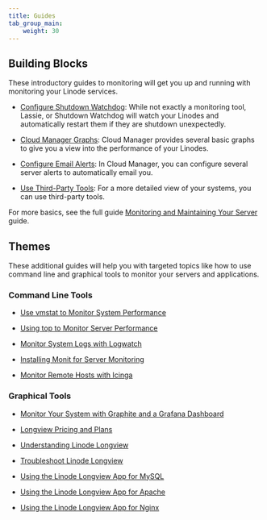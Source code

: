 ```yaml
---
title: Guides
tab_group_main:
    weight: 30
---
```


## Building Blocks

These introductory guides to monitoring will get you up and running with monitoring your Linode services.

- [Configure Shutdown Watchdog](/docs/products/tools/monitoring/guides/monitoring-configure-watchdog): While not exactly a monitoring tool, Lassie, or Shutdown Watchdog will watch your Linodes and automatically restart them if they are shutdown unexpectedly.

- [Cloud Manager Graphs](/docs/products/tools/monitoring/guides/monitoring-cloud-graphs): Cloud Manager provides several basic graphs to give you a view into the performance of your Linodes.

- [Configure Email Alerts](/docs/products/tools/monitoring/guides/monitoring-email-alerts): In Cloud Manager, you can configure several server alerts to automatically email you.

- [Use Third-Party Tools](/docs/products/tools/monitoring/guides/monitoring-third-party-tools): For a more detailed view of your systems, you can use third-party tools.

For more basics, see the full guide [Monitoring and Maintaining Your Server](/docs/uptime/monitoring/monitoring-and-maintaining-your-server/) guide.

## Themes

These additional guides will help you with targeted topics like how to use command line and graphical tools to monitor your servers and applications.

### Command Line Tools

- [Use vmstat to Monitor System Performance](/docs/uptime/monitoring/use-vmstat-to-monitor-system-performance/)

- [Using top to Monitor Server Performance](/docs/uptime/monitoring/top-htop-iotop/)

- [Monitor System Logs with Logwatch](/docs/uptime/monitoring/monitor-systems-logwatch/)

- [Installing Monit for Server Monitoring](/docs/uptime/monitoring/monitoring-servers-with-monit/)

- [Monitor Remote Hosts with Icinga](/docs/uptime/monitoring/monitor-remote-hosts-with-icinga/)

### Graphical Tools

- [Monitor Your System with Graphite and a Grafana Dashboard](/docs/uptime/monitoring/install-graphite-and-grafana/)

- [Longview Pricing and Plans](/docs/platform/longview/pricing/)

- [Understanding Linode Longview](/docs/platform/longview/what-is-longview/)

- [Troubleshoot Linode Longview](/docs/platform/longview/troubleshooting-linode-longview/)

- [Using the Linode Longview App for MySQL](/docs/platform/longview/what-is-the-linode-longview-app-for-mysql/)

- [Using the Linode Longview App for Apache](/docs/platform/longview/what-is-the-linode-longview-app-for-apache/)

- [Using the Linode Longview App for Nginx](/docs/platform/longview/what-is-the-linode-longview-app-for-nginx/)

